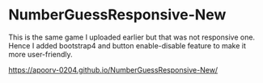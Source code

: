 # NumberGuessResponsive-New

This is the same game I uploaded earlier but that was not responsive one.
Hence I added bootstrap4 and button enable-disable feature to make it more user-friendly.

https://apoorv-0204.github.io/NumberGuessResponsive-New/
